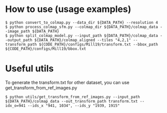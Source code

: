 
# How to use (usage examples)
```
$ python convert_to_colmap.py --data_dir ${DATA_PATH} --resolution 4
$ python process_colmap_sfm.py --colmap_dir ${DATA_PATH}/colmap_data --image_path ${DATA_PATH}
$ python split_colmap_model.py --input_path ${DATA_PATH}/colmap_data --output_path ${DATA_PATH}/colmap_aligned --tiles "4,2,1" --transform_path ${CODE_PATH}/configs/Mill19/transform.txt --bbox_path ${CODE_PATH}/configs/Mill19/bbox.txt
```

# Useful utils

To generate the transform.txt for other dataset, you can use get_transform_from_ref_images.py
```
$ python utils/get_transform_from_ref_images.py --input_path ${DATA_PATH}/colmap_data --out_transform_path transform.txt --idx_o=941 --ids_x "941, 1034", --ids_y "1939, 1915"
```
